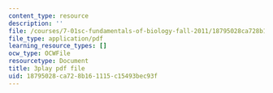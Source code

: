```yaml
---
content_type: resource
description: ''
file: /courses/7-01sc-fundamentals-of-biology-fall-2011/18795028ca728b161115c15493bec93f_Rn9zldxtZko.pdf
file_type: application/pdf
learning_resource_types: []
ocw_type: OCWFile
resourcetype: Document
title: 3play pdf file
uid: 18795028-ca72-8b16-1115-c15493bec93f
---
```

